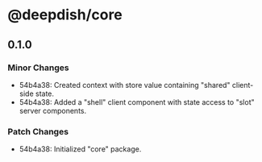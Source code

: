# @deepdish/core

## 0.1.0

### Minor Changes

- 54b4a38: Created context with store value containing "shared" client-side state.
- 54b4a38: Added a "shell" client component with state access to "slot" server components.

### Patch Changes

- 54b4a38: Initialized "core" package.
